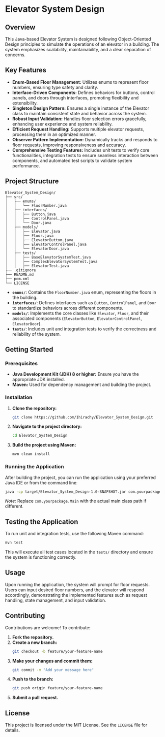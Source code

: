 # Elevator System Design

## Overview

This Java-based Elevator System is designed following Object-Oriented Design principles to simulate the operations of an elevator in a building. The system emphasizes scalability, maintainability, and a clear separation of concerns.

## Key Features

- **Enum-Based Floor Management:** Utilizes enums to represent floor numbers, ensuring type safety and clarity.
- **Interface-Driven Components:** Defines behaviors for buttons, control panels, and doors through interfaces, promoting flexibility and extensibility.
- **Singleton Design Pattern:** Ensures a single instance of the Elevator class to maintain consistent state and behavior across the system.
- **Robust Input Validation:** Handles floor selection errors gracefully, enhancing user experience and system reliability.
- **Efficient Request Handling:** Supports multiple elevator requests, processing them in an optimized manner.
- **Observer Pattern Implementation:** Dynamically tracks and responds to floor requests, improving responsiveness and accuracy.
- **Comprehensive Testing Features:** Includes unit tests to verify core functionalities, integration tests to ensure seamless interaction between components, and automated test scripts to validate system performance.

## Project Structure

```
Elevator_System_Design/
├── src/
│   ├── enums/
│   │   └── FloorNumber.java
│   ├── interfaces/
│   │   ├── Button.java
│   │   ├── ControlPanel.java
│   │   └── Door.java
│   ├── models/
│   │   ├── Elevator.java
│   │   ├── Floor.java
│   │   ├── ElevatorButton.java
│   │   ├── ElevatorControlPanel.java
│   │   └── ElevatorDoor.java
│   ├── tests/
│   │   ├── BaseElevatorSystemTest.java
│   │   ├── ComplexElevatorSystemTest.java
│   │   ├── ElevatorTest.java
├── .gitignore
├── README.md
├── pom.xml
└── LICENSE
```

- **`enums/`**: Contains the `FloorNumber.java` enum, representing the floors in the building.
- **`interfaces/`**: Defines interfaces such as `Button`, `ControlPanel`, and `Door` to standardize behaviors across different components.
- **`models/`**: Implements the core classes like `Elevator`, `Floor`, and their associated components (`ElevatorButton`, `ElevatorControlPanel`, `ElevatorDoor`).
- **`tests/`**: Includes unit and integration tests to verify the correctness and reliability of the system.

## Getting Started

### Prerequisites

- **Java Development Kit (JDK) 8 or higher:** Ensure you have the appropriate JDK installed.
- **Maven:** Used for dependency management and building the project.

### Installation

1. **Clone the repository:**
   ```bash
   git clone https://github.com/1hirachy/Elevator_System_Design.git
   ```
2. **Navigate to the project directory:**
   ```bash
   cd Elevator_System_Design
   ```
3. **Build the project using Maven:**
   ```bash
   mvn clean install
   ```

### Running the Application

After building the project, you can run the application using your preferred Java IDE or from the command line:

```bash
java -cp target/Elevator_System_Design-1.0-SNAPSHOT.jar com.yourpackage.Main
```

*Note:* Replace `com.yourpackage.Main` with the actual main class path if different.

## Testing the Application

To run unit and integration tests, use the following Maven command:

```bash
mvn test
```

This will execute all test cases located in the `tests/` directory and ensure the system is functioning correctly.

## Usage

Upon running the application, the system will prompt for floor requests. Users can input desired floor numbers, and the elevator will respond accordingly, demonstrating the implemented features such as request handling, state management, and input validation.

## Contributing

Contributions are welcome! To contribute:

1. **Fork the repository.**
2. **Create a new branch:**
   ```bash
   git checkout -b feature/your-feature-name
   ```
3. **Make your changes and commit them:**
   ```bash
   git commit -m "Add your message here"
   ```
4. **Push to the branch:**
   ```bash
   git push origin feature/your-feature-name
   ```
5. **Submit a pull request.**

## License

This project is licensed under the MIT License. See the `LICENSE` file for details.
